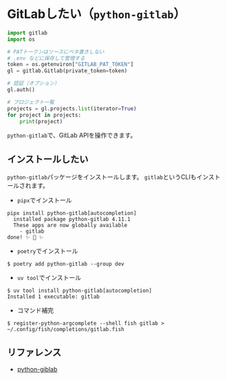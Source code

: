 # GitLabしたい（`python-gitlab`）

```python
import gitlab
import os

# PATトークンはソースにベタ書きしない
# .env などに保存して管理する
token = os.getenviron["GITLAB_PAT_TOKEN"]
gl = gitlab.Gitlab(private_token=token)

# 認証（オプション）
gl.auth()

# プロジェクト一覧
projects = gl.projects.list(iterator=True)
for project in projects:
    print(project)
```

`python-gitlab`で、GitLab APIを操作できます。

## インストールしたい

`python-gitlab`パッケージをインストールします。
`gitlab`というCLIもインストールされます。

- `pipx`でインストール

```console
pipx install python-gitlab[autocompletion]
  installed package python-gitlab 4.11.1
  These apps are now globally available
    - gitlab
done! ✨ 🌟 ✨
```

- `poetry`でインストール

```console
$ poetry add python-gitlab --group dev
```

- `uv tool`でインストール

```console
$ uv tool install python-gitlab[autocompletion]
Installed 1 executable: gitlab
```

- コマンド補完

```console
$ register-python-argcomplete --shell fish gitlab > ~/.config/fish/completions/gitlab.fish
```


## リファレンス

- [python-giblab](https://python-gitlab.readthedocs.io/en/stable/index.html)
